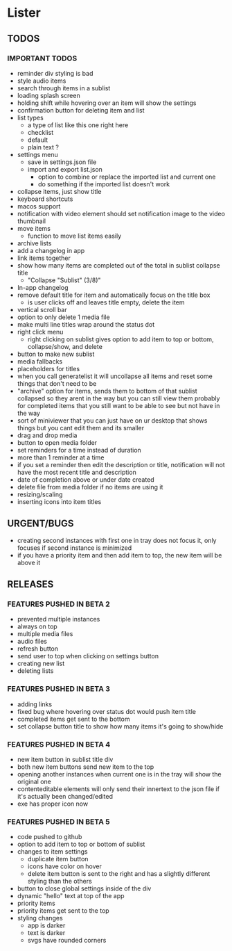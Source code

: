 # Lister

## TODOS

### IMPORTANT TODOS

- reminder div styling is bad
- style audio items
- search through items in a sublist
- loading splash screen
- holding shift while hovering over an item will show the settings
- confirmation button for deleting item and list
- list types
  - a type of list like this one right here
  - checklist
  - default
  - plain text ?
- settings menu
  - save in settings.json file
  - import and export list.json
    - option to combine or replace the imported list and current one
    - do something if the imported list doesn't work
- collapse items, just show title
- keyboard shortcuts
- macos support
- notification with video element should set notification image to the video thumbnail
- move items
  - function to move list items easily
- archive lists
- add a changelog in app
- link items together
- show how many items are completed out of the total in sublist collapse title
  - "Collapse "Sublist" (3/8)"
- In-app changelog
- remove default title for item and automatically focus on the title box
  - is user clicks off and leaves title empty, delete the item
- vertical scroll bar
- option to only delete 1 media file
- make multi line titles wrap around the status dot
- right click menu
  - right clicking on sublist gives option to add item to top or bottom, collapse/show, and delete
- button to make new sublist
- media fallbacks
- placeholders for titles
- when you call generatelist it will uncollapse all items and reset some things that don't need to be
- "archive" option for items, sends them to bottom of that sublist collapsed so they arent in the way but you can still view them
  probably for completed items that you still want to be able to see but not have in the way
- sort of miniviewer that you can just have on ur desktop that shows things but you cant edit them and its smaller
- drag and drop media
- button to open media folder
- set reminders for a time instead of duration
- more than 1 reminder at a time
- if you set a reminder then edit the description or title, notification will not have the most recent title and description
- date of completion above or under date created
- delete file from media folder if no items are using it
- resizing/scaling
- inserting icons into item titles

## URGENT/BUGS
- creating second instances with first one in tray does not focus it, only focuses if second instance is minimized
- if you have a priority item and then add item to top, the new item will be above it

## RELEASES

### FEATURES PUSHED IN BETA 2

- prevented multiple instances
- always on top
- multiple media files
- audio files
- refresh button
- send user to top when clicking on settings button
- creating new list
- deleting lists

### FEATURES PUSHED IN BETA 3
- adding links
- fixed bug where hovering over status dot would push item title
- completed items get sent to the bottom
- set collapse button title to show how many items it's going to show/hide

### FEATURES PUSHED IN BETA 4

- new item button in sublist title div
- both new item buttons send new item to the top
- opening another instances when current one is in the tray will show the original one
- contenteditable elements will only send their innertext to the json file if it's actually been changed/edited
- exe has proper icon now

### FEATURES PUSHED IN BETA 5

- code pushed to github
- option to add item to top or bottom of sublist
- changes to item settings
  - duplicate item button
  - icons have color on hover
  - delete item button is sent to the right and has a slightly different styling than the others
- button to close global settings inside of the div
- dynamic "hello" text at top of the app
- priority items
- priority items get sent to the top
- styling changes
  - app is darker
  - text is darker
  - svgs have rounded corners
  
